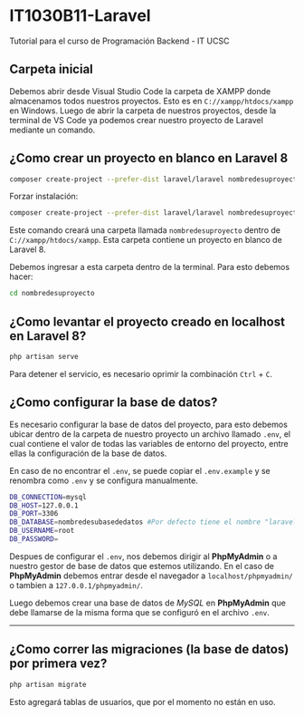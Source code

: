 # IT1030B11-Laravel
Tutorial para el curso de Programación Backend - IT UCSC

## Carpeta inicial
Debemos abrir desde Visual Studio Code la carpeta de XAMPP donde almacenamos todos nuestros proyectos. Esto es en `C://xampp/htdocs/xampp` en Windows.
Luego de abrir la carpeta de nuestros proyectos, desde la terminal de VS Code ya podemos crear nuestro proyecto de Laravel mediante un comando.

## ¿Como crear un proyecto en blanco en Laravel 8
```bash
composer create-project --prefer-dist laravel/laravel nombredesuproyecto "8.*"
```

Forzar instalación:
```bash
composer create-project --prefer-dist laravel/laravel nombredesuproyecto "8.*" --ignore-platform-reqs
```

Este comando creará una carpeta llamada `nombredesuproyecto` dentro de `C://xampp/htdocs/xampp`. Esta carpeta contiene un proyecto en blanco de Laravel 8.

Debemos ingresar a esta carpeta dentro de la terminal. Para esto debemos hacer:
```bash
cd nombredesuproyecto
```

## ¿Como levantar el proyecto creado en localhost en Laravel 8?
```bash
php artisan serve
```
Para detener el servicio, es necesario oprimir la combinación `Ctrl` + `C`.

## ¿Como configurar la base de datos?
Es necesario configurar la base de datos del proyecto, para esto debemos ubicar dentro de la carpeta de nuestro proyecto un archivo llamado `.env`, el cual contiene el valor de todas las variables de entorno del proyecto, entre ellas la configuración de la base de datos.

En caso de no encontrar el `.env`, se puede copiar el `.env.example` y se renombra como `.env` y se configura manualmente.

```bash
DB_CONNECTION=mysql
DB_HOST=127.0.0.1
DB_PORT=3306
DB_DATABASE=nombredesubasededatos #Por defecto tiene el nombre "laravel"
DB_USERNAME=root
DB_PASSWORD=
```

Despues de configurar el `.env`, nos debemos dirigir al **PhpMyAdmin** o a nuestro gestor de base de datos que estemos utilizando. En el caso de **PhpMyAdmin** debemos entrar desde el navegador a `localhost/phpmyadmin/` o tambien a `127.0.0.1/phpmyadmin/`.

Luego debemos crear una base de datos de *MySQL* en **PhpMyAdmin** que debe llamarse de la misma forma que se configuró en el archivo `.env`.


---
## ¿Como correr las migraciones (la base de datos) por primera vez?
```bash
php artisan migrate
```
Esto agregará tablas de usuarios, que por el momento no están en uso.
